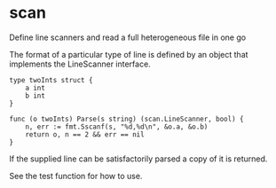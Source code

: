 # scan
Define line scanners and read a full heterogeneous file in one go

The format of a particular type of line is defined by an object that implements the LineScanner interface.

    type twoInts struct {
        a int
        b int
    }
    
    func (o twoInts) Parse(s string) (scan.LineScanner, bool) {
    	n, err := fmt.Sscanf(s, "%d,%d\n", &o.a, &o.b)
    	return o, n == 2 && err == nil
    }
    
If the supplied line can be satisfactorily parsed a copy of it is returned.

See the test function for how to use.